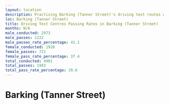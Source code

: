 ```yaml
---
layout: location
description: Practising Barking (Tanner Street)'s driving test routes will help you become more confident in your gear-changing abilities.
loc: Barking (Tanner Street)
title: Driving Test Centres Passing Rates in Barking (Tanner Street)
months: N/A
male_conducted: 2973
male_passes: 1222
male_passes_rate_percentage: 41.1
female_conducted: 1928
female_passes: 721
female_pass_rate_percentage: 37.4
total_conducted: 4901
total_passes: 1943
total_pass_rate_percentage: 39.6
---
```


# Barking (Tanner Street)
